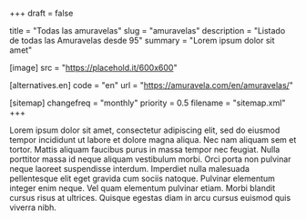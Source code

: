 +++
draft = false

title = "Todas las amuravelas"
slug = "amuravelas"
description = "Listado de todas las Amuravelas desde 95"
summary = "Lorem ipsum dolor sit amet"

[image]
    src = "https://placehold.it/600x600"

[alternatives.en]
    code = "en"
    url = "https://amuravela.com/en/amuravelas/"

[sitemap]
  changefreq = "monthly"
  priority = 0.5
  filename = "sitemap.xml"
+++

Lorem ipsum dolor sit amet, consectetur adipiscing elit, sed do eiusmod tempor incididunt ut labore et dolore magna aliqua. Nec nam aliquam sem et tortor. Mattis aliquam faucibus purus in massa tempor nec feugiat. Nulla porttitor massa id neque aliquam vestibulum morbi. Orci porta non pulvinar neque laoreet suspendisse interdum. Imperdiet nulla malesuada pellentesque elit eget gravida cum sociis natoque. Pulvinar elementum integer enim neque. Vel quam elementum pulvinar etiam. Morbi blandit cursus risus at ultrices. Quisque egestas diam in arcu cursus euismod quis viverra nibh.